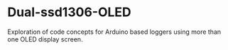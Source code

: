 # Dual-ssd1306-OLED
Exploration of code concepts for Arduino based loggers using more than one OLED display screen.
